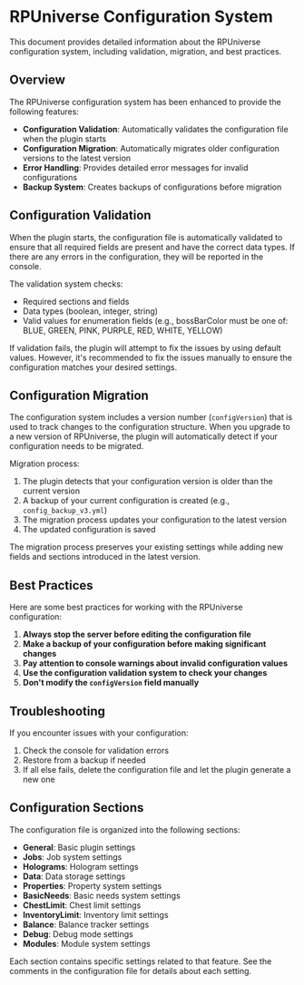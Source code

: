 # RPUniverse Configuration System

This document provides detailed information about the RPUniverse configuration system, including validation, migration, and best practices.

## Overview

The RPUniverse configuration system has been enhanced to provide the following features:

- **Configuration Validation**: Automatically validates the configuration file when the plugin starts
- **Configuration Migration**: Automatically migrates older configuration versions to the latest version
- **Error Handling**: Provides detailed error messages for invalid configurations
- **Backup System**: Creates backups of configurations before migration

## Configuration Validation

When the plugin starts, the configuration file is automatically validated to ensure that all required fields are present and have the correct data types. If there are any errors in the configuration, they will be reported in the console.

The validation system checks:

- Required sections and fields
- Data types (boolean, integer, string)
- Valid values for enumeration fields (e.g., bossBarColor must be one of: BLUE, GREEN, PINK, PURPLE, RED, WHITE, YELLOW)

If validation fails, the plugin will attempt to fix the issues by using default values. However, it's recommended to fix the issues manually to ensure the configuration matches your desired settings.

## Configuration Migration

The configuration system includes a version number (`configVersion`) that is used to track changes to the configuration structure. When you upgrade to a new version of RPUniverse, the plugin will automatically detect if your configuration needs to be migrated.

Migration process:

1. The plugin detects that your configuration version is older than the current version
2. A backup of your current configuration is created (e.g., `config_backup_v3.yml`)
3. The migration process updates your configuration to the latest version
4. The updated configuration is saved

The migration process preserves your existing settings while adding new fields and sections introduced in the latest version.

## Best Practices

Here are some best practices for working with the RPUniverse configuration:

1. **Always stop the server before editing the configuration file**
2. **Make a backup of your configuration before making significant changes**
3. **Pay attention to console warnings about invalid configuration values**
4. **Use the configuration validation system to check your changes**
5. **Don't modify the `configVersion` field manually**

## Troubleshooting

If you encounter issues with your configuration:

1. Check the console for validation errors
2. Restore from a backup if needed
3. If all else fails, delete the configuration file and let the plugin generate a new one

## Configuration Sections

The configuration file is organized into the following sections:

- **General**: Basic plugin settings
- **Jobs**: Job system settings
- **Holograms**: Hologram settings
- **Data**: Data storage settings
- **Properties**: Property system settings
- **BasicNeeds**: Basic needs system settings
- **ChestLimit**: Chest limit settings
- **InventoryLimit**: Inventory limit settings
- **Balance**: Balance tracker settings
- **Debug**: Debug mode settings
- **Modules**: Module system settings

Each section contains specific settings related to that feature. See the comments in the configuration file for details about each setting.